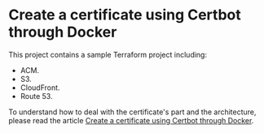# Create a certificate using Certbot through Docker

This project contains a sample Terraform project including:

- ACM.
- S3.
- CloudFront.
- Route 53.

To understand how to deal with the certificate's part and the architecture, please read the article [Create a certificate using Certbot through Docker](https://www.willianantunes.com/not-available-yet). 
